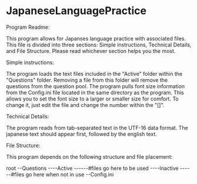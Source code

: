 # JapaneseLanguagePractice

Program Readme:

This program allows for Japanses language practice with associated files.  This file is divided into three sections:  Simple instructions, Technical Details, and File Structure.  Please read whichever section helps you the most.

Simple instructions:

The program loads the text files included in the "Active" folder within the "Questions" folder.  Removing a file from this folder will remove the questions from the question pool.  The program pulls font size information from the Config.ini file located in the same directory as the program.  This allows you to set the font size to a larger or smaller size for comfort.  To change it, just edit the file and change the number within the "[]".

Technical Details:

The program reads from tab-separated text in the UTF-16 data format.  The japanese text should appear first, followed by the english text.

File Structure:

This program depends on the following structure and file placement:

root
--Questions
----Active
------#files go here to be used
----Inactive
------#files go here when not in use
--Config.ini
